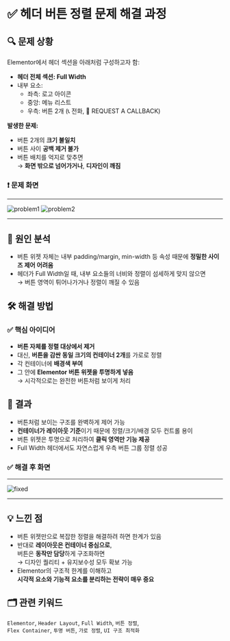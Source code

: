 # ✅ 헤더 버튼 정렬 문제 해결 과정

## 🔍 문제 상황

Elementor에서 헤더 섹션을 아래처럼 구성하고자 함:

- **헤더 전체 섹션: Full Width**
- 내부 요소:  
  - 좌측: 로고 아이콘  
  - 중앙: 메뉴 리스트  
  - 우측: 버튼 2개 (📞 전화, 📅 REQUEST A CALLBACK)

**발생한 문제:**

- 버튼 2개의 **크기 불일치**
- 버튼 사이 **공백 제거 불가**
- 버튼 배치를 억지로 맞추면  
  → **화면 밖으로 넘어가거나**, **디자인이 깨짐**

### ❗ 문제 화면
---
![problem1](https://github.com/user-attachments/assets/dce2cf82-c01b-4a2b-a430-5d62369d0a0d)
![problem2](https://github.com/user-attachments/assets/31f0c530-d5e1-4840-bc56-978de000c789)

---

## 📌 원인 분석

- 버튼 위젯 자체는 내부 padding/margin, min-width 등 속성 때문에 **정밀한 사이즈 제어 어려움**
- 헤더가 Full Width일 때, 내부 요소들의 너비와 정렬이 섬세하게 맞지 않으면  
  → 버튼 영역이 튀어나가거나 정렬이 깨질 수 있음

## 🛠 해결 방법 

### ✅ 핵심 아이디어

- **버튼 자체를 정렬 대상에서 제거**
- 대신, **버튼을 감싼 동일 크기의 컨테이너 2개**를 가로로 정렬
- 각 컨테이너에 **배경색 부여**
- 그 안에 **Elementor 버튼 위젯을 투명하게 넣음**  
  → 시각적으로는 완전한 버튼처럼 보이게 처리

## 🎯 결과

- 버튼처럼 보이는 구조를 완벽하게 제어 가능
- **컨테이너가 레이아웃 기준**이기 때문에 정렬/크기/배경 모두 컨트롤 용이
- 버튼 위젯은 투명으로 처리하여 **클릭 영역만 기능 제공**
- Full Width 헤더에서도 자연스럽게 우측 버튼 그룹 정렬 성공

### ✅ 해결 후 화면
---
![fixed](https://github.com/user-attachments/assets/b88c9fa0-bfa1-4ed4-b5f0-34798e758324)

---

## 💡 느낀 점

- 버튼 위젯만으로 복잡한 정렬을 해결하려 하면 한계가 있음
- 반대로 **레이아웃은 컨테이너 중심으로**,  
  버튼은 **동작만 담당**하게 구조화하면  
  → 디자인 퀄리티 + 유지보수성 모두 확보 가능
- Elementor의 구조적 한계를 이해하고  
  **시각적 요소와 기능적 요소를 분리하는 전략이 매우 중요**

## 🗂 관련 키워드

`Elementor`, `Header Layout`, `Full Width`, `버튼 정렬`,  
`Flex Container`, `투명 버튼`, `가로 정렬`, `UI 구조 최적화`

